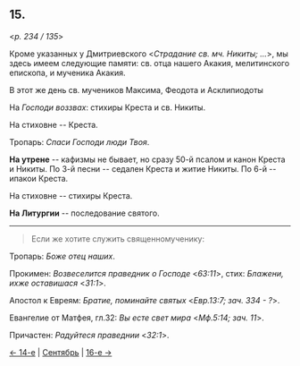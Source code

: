 
## 15.

<*p. 234 / 135*>

Кроме указанных у Дмитриевского <*Страдание св. мч. Никиты; ...*>, 
мы здесь имеем следующие памяти: св. отца нашего Акакия, 
мелитинского епископа, и мученика Акакия. 

В этот же день св. мучеников Максима, Феодота и Асклипиодоты

На *Господи воззвах*: стихиры Креста и св. Никиты.  

На стиховне -- Креста.  

Тропарь: *Спаси Господи люди Твоя*. 

**На утрене** -- кафизмы не бывает, но сразу 50-й псалом и канон Креста и Никиты. 
По 3-й песни -- седален Креста и житие Никиты. 
По 6-й -- ипакои Креста.  

На стиховне -- стихиры Креста. 

**На Литургии** -- последование святого. 

---

> Если же хотите служить священномученику:

Тропарь: *Боже отец наших*. 

Прокимен: *Возвеселится праведник о Господе* <*63:11*>, стих: *Блажени, ихже оставишася* <*31:1*>. 

Апостол к Евреям: *Братие, поминайте святых* <*Евр.13:7; зач. 334 - ?*>. 

Евангелие от Матфея, гл.32: *Вы есте свет мира* <*Мф.5:14; зач. 11*>. 

Причастен: *Радуйтеся праведнии* <*32:1*>. 
 
[← 14-е](09_14_GMT.ru.md) | [Сентябрь](README.md#15-й) | [16-е →](09_16_GMT.ru.md)
